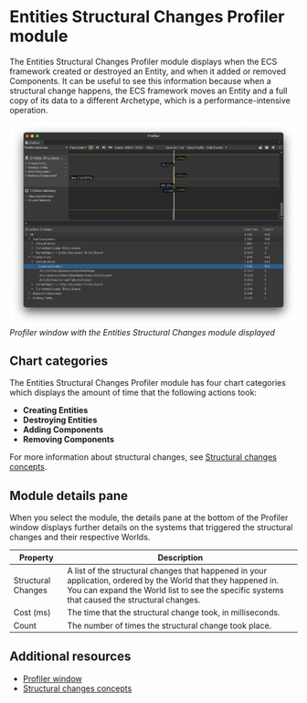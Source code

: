 # Entities Structural Changes Profiler module

The Entities Structural Changes Profiler module displays when the ECS framework created or destroyed an Entity, and when it added or removed Components. It can be useful to see this information because when a structural change happens, the ECS framework moves an Entity and a full copy of its data to a different Archetype, which is a performance-intensive operation.

![](images/profiler-entities-structural.png )<br/>_Profiler window with the Entities Structural Changes module displayed_

## Chart categories

The Entities Structural Changes Profiler module has four chart categories which displays the amount of time that the following actions took:

* **Creating Entities**
* **Destroying Entities**
* **Adding Components**
* **Removing Components**

For more information about structural changes, see [Structural changes concepts](concepts-structural-changes.md).

## Module details pane

When you select the module, the details pane at the bottom of the Profiler window displays further details on the systems that triggered the structural changes and their respective Worlds.

|**Property**|**Description**|
|---|---|
|Structural Changes|A list of the structural changes that happened in your application, ordered by the World that they happened in. You can expand the World list to see the specific systems that caused the structural changes.|
|Cost (ms)|The time that the structural change took, in milliseconds.|
|Count|The number of times the structural change took place.|

## Additional resources

* [Profiler window](https://docs.unity3d.com/Manual/Profiler.html)
* [Structural changes concepts](concepts-structural-changes.md)
